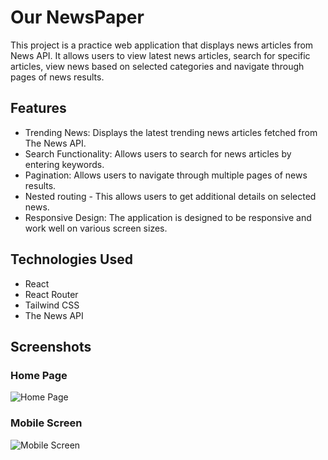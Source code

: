 # Our NewsPaper
This project is a practice web application that displays news articles from News API. It allows users to view latest news articles, search for specific articles, view news based on selected categories and navigate through pages of news results.

## Features
- Trending News: Displays the latest trending news articles fetched from The News API.
- Search Functionality: Allows users to search for news articles by entering keywords.
- Pagination: Allows users to navigate through multiple pages of news results.
- Nested routing - This allows users to get additional details on selected news.
- Responsive Design: The application is designed to be responsive and work well on various screen sizes.

## Technologies Used
- React
- React Router
- Tailwind CSS
- The News API

## Screenshots
### Home Page
![Home Page]("/home.png")

### Mobile Screen
![Mobile Screen]("/mobile.png")